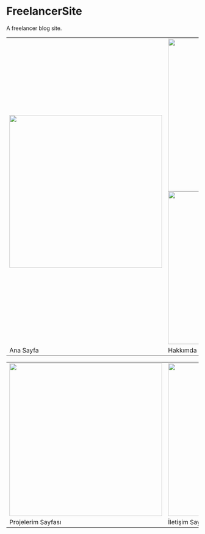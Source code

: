 # FreelancerSite
A freelancer blog  site.


<table style="border:none;">
  <tr>
    <td><img src="https://i.hizliresim.com/61m2iw0.jpg" width="400" /></td>
    <td>
      <img src="https://i.hizliresim.com/3ix35qb.jpg" width="400" />
      <img src="https://i.hizliresim.com/tnk8g4f.jpg" width="400" />
    </td>
    
  </tr>
  <tr>
    <td style="width:200px;">Ana Sayfa</td>
    <td>Hakkımda Sayfası</td>
  </tr>
</table>

<table>
  <tr>
    <td><img src="https://i.hizliresim.com/2jmpz6b.jpg" width="400" /></td>
    <td><img src="https://i.hizliresim.com/sbr4isz.jpg" width="400" /></td>
  </tr>
  <tr>
    <td>Projelerim Sayfası</td>
    <td>İletişim Sayfası</td>
  </tr>
</table>
